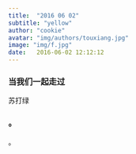 ```yaml
---
title:  "2016 06 02"
subtitle: "yellow"
author: "cookie"
avatar: "img/authors/touxiang.jpg"
image: "img/f.jpg"
date:   2016-06-02 12:12:12
---
```


### 当我们一起走过
苏打绿

### 。
。